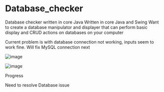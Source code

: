 # Database_checker
 Database checker written in core Java
Written in core Java and Swing
Want to create a database manipulator and displayer that can perform basic display and CRUD actions on databases on your computer


Current problem is with database connection not working, inputs seem to work fine. Will fix MySQL connection next

![image](https://github.com/Strawhorse/Database_checker/assets/47267071/b1dbfad5-5765-4726-9ca1-ccf94d17e776)

![image](https://github.com/Strawhorse/Database_checker/assets/47267071/4790212f-5027-46fc-92d5-332f2ea0f2f1)

Progress

Need to resolve Database issue
